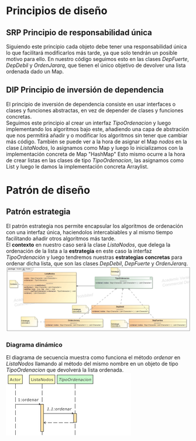 # Principios de diseño 
## **SRP** Principio de responsabilidad única
Siguiendo este principio cada objeto debe tener una responsabilidad única lo que facilitará modificarlos más tarde, ya que solo tendrán un posible motivo para ello.
En nuestro código seguimos esto en las clases *DepFuerte*, *DepDebil* y *OrdenJararq*, que tienen el único objetivo de devolver una lista ordenada dado un Map.
## **DIP** Principio de inversión de dependencia 
El principio de inversión de dependencia consiste en usar interfaces o clases y funciones abstractas, en vez de depender de clases y funciones concretas.  
Seguimos este principio al crear un interfaz *TipoOrdenacion* y luego implementando los algoritmos bajo este, añadiendo una capa de abstración que nos permitirá añadir y o modificar los algoritmos sin tener que cambiar más código.
También se puede ver a la hora de asignar el Map *nodos* en la clase *ListaNodos*, lo asignamos como Map y luego lo inicializamos con la implementación concreta de Map "HashMap"
Esto mismo ocurre a la hora de crear listas en las clases de tipo *TipoOrdenacion*, las asignamos como List y luego le damos la implementación concreta Arraylist.

# Patrón de diseño
## Patrón estrategia 
El patrón estrategia nos permite encapsular los algoritmos de ordenación con una interfaz única, haciendolos intercabiables y al mismo tiempo facilitando añadir otros algoritmos más tarde.  
El **contexto** en nuestro caso será la clase *ListaNodos*, que delega la ordenación de la lista a la **estrategia** en este caso la interfaz *TipoOrdenación* y luego tendremos nuestras **estrategias concretas** para ordenar dicha lista, que son las clases *DepDebil*, *DepFuerte* y *OrdenJerarq*.  
![Diagrama de clases](ClassDiagram2.jpg)
### Diagrama dinámico
El diagrama de secuencia muestra como funciona el método *ordenar* en *ListaNodos* llamando al método del mismo nombre en un objeto de tipo *TipoOrdenacion* que devolverá la lista ordenada.  
![Diagrama de secuencia](SequenceDiagram2.jpg)
